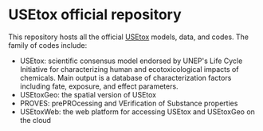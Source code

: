 # USEtox official repository
This repository hosts all the official [USEtox](https://usetox.org/) models, data, and codes. The family of codes include: 
  - USEtox: scientific consensus model endorsed by UNEP's Life Cycle Initiative for characterizing human and ecotoxicological impacts of chemicals. Main output is a database of characterization factors including fate, exposure, and effect parameters.
  - USEtoxGeo: the spatial version of USEtox 
  - PROVES: prePROcessing and VErification of Substance properties
  - USEtoxWeb: the web platform for accessing USEtox and USEtoxGeo on the cloud

